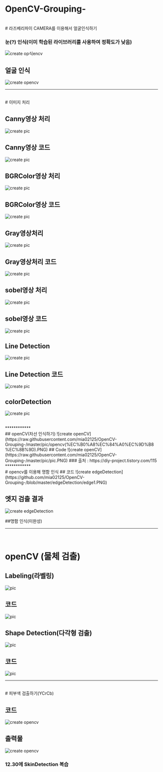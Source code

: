 # OpenCV-Grouping-


<br>
# 라즈베리파이 CAMERA를 이용해서 얼굴인식하기

### 눈(?) 인식(이미 학습된 라이브러리를 사용하여 정확도가 낮음)
![create op식encv](https://raw.githubusercontent.com/mia02125/OpenCV-Grouping-/master/pic/iub.jpg)
## 얼굴 인식
![create opencv](https://raw.githubusercontent.com/mia02125//OpenCV-Grouping-/master/pic/iub2.PNG)
<br>
************
<br>
# 이미지 처리

## Canny영상 처리
![create pic](https://raw.githubusercontent.com/mia02125/OpenCV-Grouping-/master/pic/cannypic.PNG)
## Canny영상 코드
![create pic](https://raw.githubusercontent.com/mia02125/OpenCV-Grouping-/master/pic/canny.PNG)
## BGRColor영상 처리
![create pic](https://raw.githubusercontent.com/mia02125/OpenCV-Grouping-/master/pic/BGRColorpic.PNG)
## BGRColor영상 코드
![create pic](https://raw.githubusercontent.com/mia02125/OpenCV-Grouping-/master/pic/BGRColor.PNG)
## Gray영상처리 
![create pic](https://raw.githubusercontent.com/mia02125/OpenCV-Grouping-/master/pic/graypic.PNG)
## Gray영상처리 코드
![create pic](https://raw.githubusercontent.com/mia02125/OpenCV-Grouping-/master/pic/gray.PNG)
## sobel영상 처리
![create pic](https://raw.githubusercontent.com/mia02125/OpenCV-Grouping-/master/pic/sobelpic.PNG)
## sobel영상 코드 
![create pic](https://raw.githubusercontent.com/mia02125/OpenCV-Grouping-/master/pic/sobel.PNG)
## Line Detection 
![create pic](https://raw.githubusercontent.com/mia02125/OpenCV-Grouping-/master/pic/Linepic.PNG)
## Line Detection 코드
![create pic](https://raw.githubusercontent.com/mia02125/OpenCV-Grouping-/master/pic/Line.PNG)
## colorDetection
![create pic](https://raw.githubusercontent.com/mia02125/OpenCV-Grouping-/master/pic/colorDetection.PNG)

<br>
************
<br>
## openCV(차선 인식하기) 
![create openCV](https://raw.githubusercontent.com/mia02125/OpenCV-Grouping-/master/pic/opencv(%EC%B0%A8%EC%84%A0%EC%9D%B8%EC%8B%9D).PNG)
## Code
![create openCV](https://raw.githubusercontent.com/mia02125/OpenCV-Grouping-/master/pic/pic.PNG)
### 출처 : https://diy-project.tistory.com/115
<br>
************
<br>
# opencv를 이용해 명함 인식 
## 코드
![create edgeDetection](https://github.com/mia02125/OpenCV-Grouping-/blob/master/edgeDetection/edge1.PNG)

## 엣지 검출 결과
![create edgeDetection](https://github.com/mia02125/OpenCV-Grouping-/blob/master/edgeDetection/edge2.PNG)

##명함 인식(미완성) 
<br>
************
<br>

# openCV (물체 검출) 
## Labeling(라벨링)
![pic](https://raw.githubusercontent.com/mia02125/OpenCV-Grouping-/master/pic/od1.PNG)
## 코드 
![pic](https://raw.githubusercontent.com/mia02125/OpenCV-Grouping-/master/pic/od2.PNG)
<br>
## Shape Detection(다각형 검출)
![pic](https://raw.githubusercontent.com/mia02125/OpenCV-Grouping-/master/pic/sd1.PNG)
## 코드 
![pic](https://raw.githubusercontent.com/mia02125/OpenCV-Grouping-/master/pic/sd2.PNG)
<br>
************
<br>
# 피부색 검출하기(YCrCb)

## 코드
![create opencv](https://raw.githubusercontent.com/mia02125/OpenCV-Grouping-/master/pic/skin.PNG)

## 출력물 
![create opencv](https://raw.githubusercontent.com/mia02125/OpenCV-Grouping-/master/pic/skin1.PNG)

### 12.30에 SkinDetection 복습
